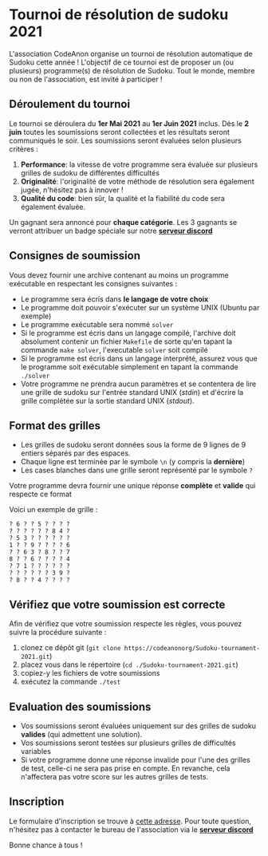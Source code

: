 # Tournoi de résolution de sudoku 2021

L'association CodeAnon organise un tournoi de résolution automatique de Sudoku cette année ! L'objectif de ce tournoi est de proposer un (ou plusieurs) programme(s) de résolution de Sudoku.
Tout le monde, membre ou non de l'association, est invité à participer !

## Déroulement du tournoi

Le tournoi se déroulera du **1er Mai 2021** au **1er Juin 2021** inclus. Dés le **2 juin** toutes les soumissions seront collectées et les résultats seront communiqués le soir. Les soumissions seront évaluées selon plusieurs critères :

1. **Performance**: la vitesse de votre programme sera évaluée sur plusieurs grilles de sudoku de différentes difficultés
2. **Originalité**: l'originalité de votre méthode de résolution sera également jugée, n'hésitez pas à innover !
3. **Qualité du code**: bien sûr, la qualité et la fiabilité du code sera également évaluée.

Un gagnant sera annoncé pour **chaque catégorie**. Les 3 gagnants se verront attribuer un badge spéciale sur notre **[serveur discord](https://codeanon.org/discord/)**


## Consignes de soumission

Vous devez fournir une archive contenant au moins un programme exécutable en respectant les consignes suivantes :
+ Le programme sera écris dans **le langage de votre choix**
+ Le programme doit pouvoir s'exécuter sur un système UNIX (Ubuntu par exemple)
+ Le programme exécutable sera nommé `solver`
+ Si le programme est écris dans un langage compilé, l'archive doit absolument contenir un fichier `Makefile` de sorte qu'en tapant la commande `make solver`, l'executable `solver` soit compilé
+ Si le programme est écris dans un langage interprété, assurez vous que le programme soit exécutable simplement en tapant la commande `./solver`
+ Votre programme ne prendra aucun paramètres et se contentera de lire une grille de sudoku sur l'entrée standard UNIX (*stdin*) et d'écrire la grille complétée sur la sortie standard UNIX (*stdout*).
  
## Format des grilles

+ Les grilles de sudoku seront données sous la forme de 9 lignes de 9 entiers séparés par des espaces.
+ Chaque ligne est terminée par le symbole `\n` (y compris la **dernière**)
+ Les cases blanches dans une grille seront représenté par le symbole `?`
  
Votre programme devra fournir une unique réponse **complète** et **valide** qui respecte ce format

Voici un exemple de grille :

```
? 6 ? ? 5 ? ? ? ?
? ? ? ? ? ? 8 4 ?
? 5 3 ? ? ? ? ? ?
1 ? ? 9 ? ? ? ? 6
? ? 6 3 ? 8 ? ? 7
8 ? ? 6 ? ? ? ? 4
? 7 1 ? ? ? ? ? ?
? ? ? ? ? ? 3 9 ?
? 8 ? ? 4 ? ? ? ?
```

## Vérifiez que votre soumission est correcte

Afin de vérifiez que votre soumission respecte les règles, vous pouvez suivre la procédure suivante :

1. clonez ce dépôt git (`git clone https://codeanonorg/Sudoku-tournament-2021.git`)
2. placez vous dans le répertoire (`cd ./Sudoku-tournament-2021.git`)
3. copiez-y les fichiers de votre soumissions
4. exécutez la commande `./test`

## Evaluation des soumissions

+ Vos soumissions seront évaluées uniquement sur des grilles de sudoku **valides** (qui admettent une solution).
+ Vos soumissions seront testées sur plusieurs grilles de difficultés variables
+ Si votre programme donne une réponse invalide pour l'une des grilles de test, celle-ci ne sera pas prise en compte. En revanche, cela n'affectera pas votre score sur les autres grilles de tests.

## Inscription

Le formulaire d'inscription se trouve à [cette adresse](https://forms.gle/dazkNZcMjmM6g4Ag9).
Pour toute question, n'hésitez pas à contacter le bureau de l'association via le **[serveur discord](https://codeanon.org/discord)**

Bonne chance à tous !


